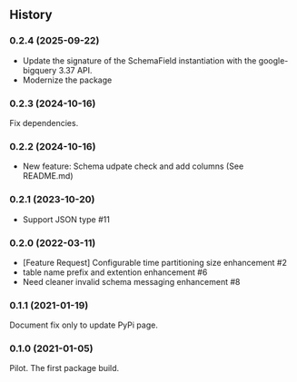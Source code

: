 ## History

### 0.2.4 (2025-09-22)

- Update the signature of the SchemaField instantiation with the google-bigquery 3.37 API.
- Modernize the package

### 0.2.3 (2024-10-16)

Fix dependencies.

### 0.2.2 (2024-10-16)

- New feature: Schema udpate check and add columns (See README.md)

### 0.2.1 (2023-10-20)

- Support JSON type #11

### 0.2.0 (2022-03-11)

- [Feature Request] Configurable time partitioning size enhancement #2
- table name prefix and extention enhancement #6
- Need cleaner invalid schema messaging enhancement #8

### 0.1.1 (2021-01-19)

Document fix only to update PyPi page.

### 0.1.0 (2021-01-05)

Pilot. The first package build.

